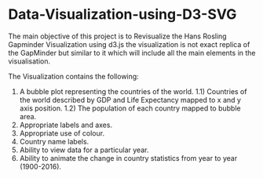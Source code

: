 # Data-Visualization-using-D3-SVG

The main objective of this project is to Revisualize the Hans Rosling Gapminder Visualization using d3.js
the visualization is not exact replica of the GapMinder but similar to it which will include all the main 
elements in the visualisation. 

The Visualization contains the following:
1) A	bubble	plot	representing	the	countries	of	the	world.
    1.1) Countries	of	the	world	described	by	GDP	and	Life	Expectancy	mapped	to	x	and	y	axis	position.
    1.2) The	population	of	each	country	mapped	to	bubble	area.
2) Appropriate	labels	and	axes.
3) Appropriate	use	of	colour.
4) Country	name	labels.
5) Ability	to	view	data	for	a	particular	year.
6) Ability	to	animate	the	change	in	country	statistics	from	year	to	year	(1900-2016).

